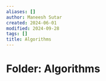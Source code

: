```yaml
---
aliases: []
author: Maneesh Sutar
created: 2024-06-01
modified: 2024-09-28
tags: []
title: Algorithms
---
```


# Folder: Algorithms

